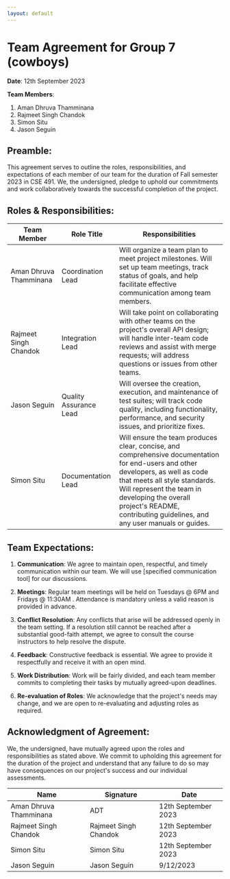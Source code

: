 ```yaml
---
layout: default
---
```


# Team Agreement for Group 7 (cowboys)

**Date**: 12th September 2023

**Team Members**:
1. Aman Dhruva Thamminana
2. Rajmeet Singh Chandok
3. Simon Situ
4. Jason Seguin

## Preamble:
This agreement serves to outline the roles, responsibilities, and expectations of each member of our team for the duration of Fall semester 2023 in CSE 491. We, the undersigned, pledge to uphold our commitments and work collaboratively towards the successful completion of the project.

## Roles & Responsibilities:

| **Team Member** | **Role Title** | **Responsibilities** |
| --------------- | -------------- | -------------------- |
| Aman Dhruva Thamminana          | Coordination Lead | Will organize a team plan to meet project milestones. Will set up team meetings, track status of goals, and help facilitate effective communication among team members.  |
| Rajmeet Singh Chandok          | Integration Lead       | Will take point on collaborating with other teams on the project's overall API design; will handle inter-team code reviews and assist with merge requests; will address questions or issues from other teams.  |
| Jason Seguin         | Quality Assurance Lead | Will oversee the creation, execution, and maintenance of test suites; will track code quality, including functionality, performance, and security issues, and prioritize fixes.  |
| Simon Situ          | Documentation Lead     | Will ensure the team produces clear, concise, and comprehensive documentation for end-users and other developers, as well as code that meets all style standards. Will represent the team in developing the overall project's README, contributing guidelines, and any user manuals or guides.  |

## Team Expectations:

1. **Communication**: We agree to maintain open, respectful, and timely communication within our team. We will use [specified communication tool] for our discussions.
   
2. **Meetings**: Regular team meetings will be held on Tuesdays @ 6PM and Fridays @ 11:30AM . Attendance is mandatory unless a valid reason is provided in advance.
   
3. **Conflict Resolution**: Any conflicts that arise will be addressed openly in the team setting. If a resolution still cannot be reached after a substantial good-faith attempt, we agree to consult the course instructors to help resolve the dispute.

4. **Feedback**: Constructive feedback is essential. We agree to provide it respectfully and receive it with an open mind.

5. **Work Distribution**: Work will be fairly divided, and each team member commits to completing their tasks by mutually agreed-upon deadlines.

6. **Re-evaluation of Roles**: We acknowledge that the project's needs may change, and we are open to re-evaluating and adjusting roles as required.

## Acknowledgment of Agreement:

We, the undersigned, have mutually agreed upon the roles and responsibilities as stated above. We commit to upholding this agreement for the duration of the project and understand that any failure to do so may have consequences on our project's success and our individual assessments.

| **Name**               | **Signature**         | **Date**            |
|------------------------|-----------------------|---------------------|
| Aman Dhruva Thamminana | ADT                   | 12th September 2023 |
| Rajmeet Singh Chandok  | Rajmeet Singh Chandok | 12th September 2023 |
| Simon Situ             | Simon Situ            | 12th September 2023 |
| Jason Seguin           | Jason Seguin          | 9/12/2023           |
